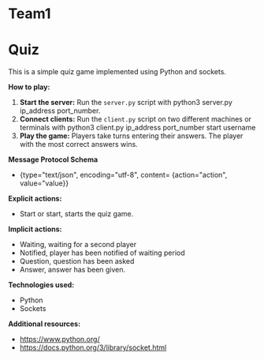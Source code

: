 # Team1

# Quiz

This is a simple quiz game implemented using Python and sockets.

**How to play:**
1. **Start the server:** Run the `server.py` script with python3 server.py ip_address port_number.
2. **Connect clients:** Run the `client.py` script on two different machines or terminals with python3 client.py ip_address port_number start username
3. **Play the game:** Players take turns entering their answers. The player with the most correct answers wins.

**Message Protocol Schema**
* {type="text/json", encoding="utf-8", content= {action="action", value="value}}

**Explicit actions:**
* Start or start, starts the quiz game.

**Implicit actions:**
* Waiting, waiting for a second player
* Notified, player has been notified of waiting period
* Question, question has been asked
* Answer, answer has been given.

**Technologies used:**
* Python
* Sockets

**Additional resources:**
* https://www.python.org/
* https://docs.python.org/3/library/socket.html
